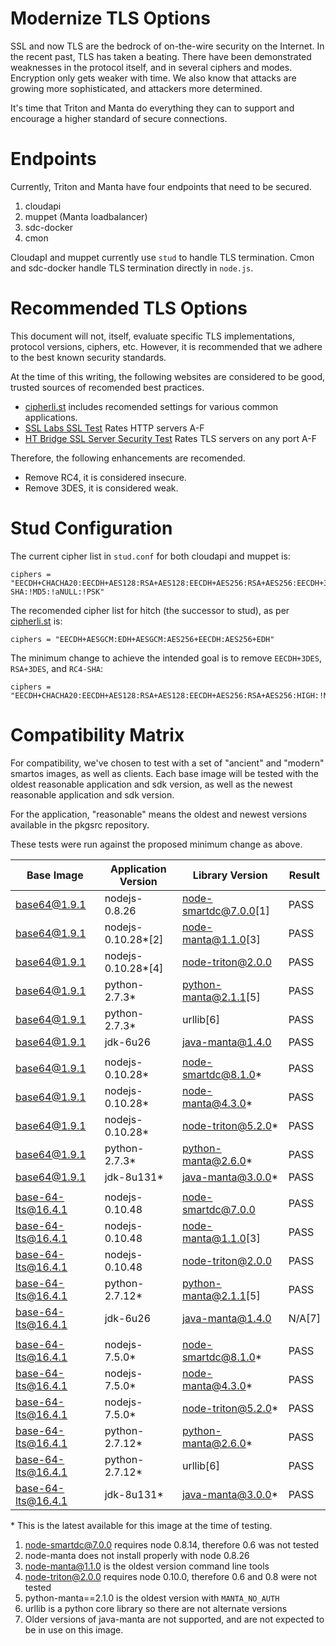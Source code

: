 # Modernize TLS Options

SSL and now TLS are the bedrock of on-the-wire security on the Internet. In the
recent past, TLS has taken a beating. There have been demonstrated weaknesses
in the protocol itself, and in several ciphers and modes. Encryption only gets
weaker with time. We also know that attacks are growing more sophisticated, and
attackers more determined.

It's time that Triton and Manta do everything they can to support and encourage
a higher standard of secure connections.

# Endpoints

Currently, Triton and Manta have four endpoints that need to be secured.

1. cloudapi
1. muppet (Manta loadbalancer)
1. sdc-docker
1. cmon

CloudapI and muppet currently use `stud` to handle TLS termination. Cmon and
sdc-docker handle TLS termination directly in `node.js`.

# Recommended TLS Options

This document will not, itself, evaluate specific TLS implementations, protocol
versions, ciphers, etc. However, it is recommended that we adhere to the best
known security standards.

At the time of this writing, the following websites are considered to be good,
trusted sources of recomended best practices.

* [cipherli.st](https://cipherli.st) includes recomended settings for various
common applications.
* [SSL Labs SSL Test](https://ssllabs.com/ssltest) Rates HTTP servers A-F
* [HT Bridge SSL Server Security Test](https://www.htbridge.com/ssl/) Rates TLS
servers on any port A-F

Therefore, the following enhancements are recomended.

* Remove RC4, it is considered insecure.
* Remove 3DES, it is considered weak.

# Stud Configuration

The current cipher list in `stud.conf` for both cloudapi and muppet is:

    ciphers = "EECDH+CHACHA20:EECDH+AES128:RSA+AES128:EECDH+AES256:RSA+AES256:EECDH+3DES:RSA+3DES:HIGH:RC4-SHA:!MD5:!aNULL:!PSK"

The recomended cipher list for hitch (the successor to stud), as per
[cipherli.st](https://cipherli.st) is:

    ciphers = "EECDH+AESGCM:EDH+AESGCM:AES256+EECDH:AES256+EDH"

The minimum change to achieve the intended goal is to remove `EECDH+3DES`,
`RSA+3DES`, and `RC4-SHA`:

    ciphers = "EECDH+CHACHA20:EECDH+AES128:RSA+AES128:EECDH+AES256:RSA+AES256:HIGH:!MD5:!aNULL:!PSK"

# Compatibility Matrix

For compatibility, we've chosen to test with a set of "ancient" and "modern"
smartos images, as well as clients. Each base image will be tested with the
oldest reasonable application and sdk version, as well as the newest reasonable
application and sdk version.

For the application, "reasonable" means the oldest and newest versions
available in the pkgsrc repository.

These tests were run against the proposed minimum change as above.

| Base Image         | Application Version | Library Version       | Result |
| ------------------ | ------------------- | --------------------- | ------ |
| base64@1.9.1       | nodejs-0.8.26       | node-smartdc@7.0.0[1] | PASS   |
| base64@1.9.1       | nodejs-0.10.28\*[2] | node-manta@1.1.0[3]   | PASS   |
| base64@1.9.1       | nodejs-0.10.28\*[4] | node-triton@2.0.0     | PASS   |
| base64@1.9.1       | python-2.7.3\*      | python-manta@2.1.1[5] | PASS   |
| base64@1.9.1       | python-2.7.3\*      | urllib[6]             | PASS   |
| base64@1.9.1       | jdk-6u26            | java-manta@1.4.0      | PASS   |
| | | | |
| base64@1.9.1       | nodejs-0.10.28\*    | node-smartdc@8.1.0\*  | PASS   |
| base64@1.9.1       | nodejs-0.10.28\*    | node-manta@4.3.0\*    | PASS   |
| base64@1.9.1       | nodejs-0.10.28\*    | node-triton@5.2.0\*   | PASS   |
| base64@1.9.1       | python-2.7.3\*      | python-manta@2.6.0\*  | PASS   |
| base64@1.9.1       | jdk-8u131\*         | java-manta@3.0.0\*    | PASS   |
| | | | |
| base-64-lts@16.4.1 | nodejs-0.10.48      | node-smartdc@7.0.0    | PASS   |
| base-64-lts@16.4.1 | nodejs-0.10.48      | node-manta@1.1.0[3]   | PASS   |
| base-64-lts@16.4.1 | nodejs-0.10.48      | node-triton@2.0.0     | PASS   |
| base-64-lts@16.4.1 | python-2.7.12\*     | python-manta@2.1.1[5] | PASS   |
| base-64-lts@16.4.1 | jdk-6u26            | java-manta@1.4.0      | N/A[7] |
| | | | |
| base-64-lts@16.4.1 | nodejs-7.5.0\*      | node-smartdc@8.1.0\*  | PASS   |
| base-64-lts@16.4.1 | nodejs-7.5.0\*      | node-manta@4.3.0\*    | PASS   |
| base-64-lts@16.4.1 | nodejs-7.5.0\*      | node-triton@5.2.0\*   | PASS   |
| base-64-lts@16.4.1 | python-2.7.12\*     | python-manta@2.6.0\*  | PASS   |
| base-64-lts@16.4.1 | python-2.7.12\*     | urllib[6]             | PASS   |
| base-64-lts@16.4.1 | jdk-8u131\*         | java-manta@3.0.0\*    | PASS   |


\* This is the latest available for this image at the time of testing.

1. node-smartdc@7.0.0 requires node 0.8.14, therefore 0.6 was not tested
1. node-manta does not install properly with node 0.8.26
1. node-manta@1.1.0 is the oldest version command line tools
1. node-triton@2.0.0 requires node 0.10.0, therefore 0.6 and 0.8 were not tested
1. python-manta==2.1.0 is the oldest version with `MANTA_NO_AUTH`
1. urllib is a python core library so there are not alternate versions
1. Older versions of java-manta are not supported, and are not expected to be in use on this image.
